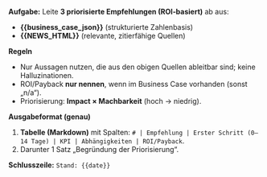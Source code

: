 <!-- File: prompts/recommendations_de.md -->
**Aufgabe:** Leite **3 priorisierte Empfehlungen (ROI‑basiert)** ab aus:
- **{{business_case_json}}** (strukturierte Zahlenbasis)
- **{{NEWS_HTML}}** (relevante, zitierfähige Quellen)

**Regeln**
- Nur Aussagen nutzen, die aus den obigen Quellen ableitbar sind; keine Halluzinationen.
- ROI/Payback **nur nennen**, wenn im Business Case vorhanden (sonst „n/a“).
- Priorisierung: **Impact × Machbarkeit** (hoch → niedrig).

**Ausgabeformat (genau)**
1. **Tabelle (Markdown)** mit Spalten: `# | Empfehlung | Erster Schritt (0–14 Tage) | KPI | Abhängigkeiten | ROI/Payback`.
2. Darunter 1 Satz „Begründung der Priorisierung“.

**Schlusszeile:** `Stand: {{date}}`
